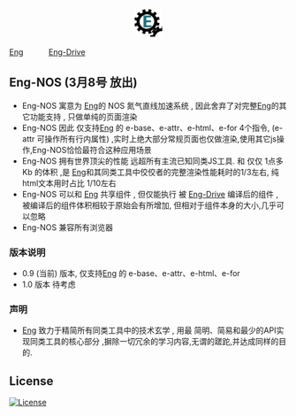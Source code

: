 <div align=center><img width="50" height="50" src="https://github.com/343830384/Eng/blob/master/img/80.png"/></div>

[Eng](https://github.com/343830384/Eng)&#12288;&#12288;&#12288;
[Eng-Drive](https://github.com/343830384/Eng-Drive)

## Eng-NOS (3月8号 放出)

   * Eng-NOS 寓意为 [Eng](https://github.com/343830384/Eng)的 NOS 氮气直线加速系统 , 因此舍弃了对完整[Eng](https://github.com/343830384/Eng)的其它功能支持 , 只做单纯的页面渲染
   * Eng-NOS 因此 仅支持[Eng](https://github.com/343830384/Eng) 的 e-base、e-attr、e-html、e-for 4个指令, (e-attr 可操作所有行内属性) ,实时上绝大部分常规页面也仅做渲染,使用其它js操作,Eng-NOS恰恰最符合这种应用场景
   * Eng-NOS 拥有世界顶尖的性能 远超所有主流已知同类JS工具. 和 仅仅 1点多 Kb 的体积 ,是 [Eng](https://github.com/343830384/Eng)和其同类工具中佼佼者的完整渲染性能耗时的1/3左右, 纯html文本用时占比 1/10左右
   * Eng-NOS 可以和 [Eng](https://github.com/343830384/Eng) 共享组件 , 但仅能执行 被 [Eng-Drive](https://github.com/343830384/Eng-Drive) 编译后的组件 , 被编译后的组件体积相较于原始会有所增加, 但相对于组件本身的大小,几乎可以忽略
   * Eng-NOS 兼容所有浏览器
 ### 版本说明

   * 0.9 (当前) 版本, 仅支持[Eng](https://github.com/343830384/Eng) 的 e-base、e-attr、e-html、e-for 
   * 1.0 版本 待考虑

### 声明

   * [Eng](https://github.com/343830384/Eng) 致力于精简所有同类工具中的技术玄学 ,  用最 简明、简易和最少的API实现同类工具的核心部分 ,摒除一切冗余的学习内容,无谓的蹉跎,并达成同样的目的.
    



## License

[![License](http://img.shields.io/badge/license-APACHE2-blue.svg)](LICENSE.txt)         